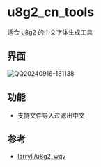 # u8g2_cn_tools

适合 [u8g2](https://github.com/olikraus/u8g2) 的中文字体生成工具

## 界面

![QQ20240916-181138](https://github.com/user-attachments/assets/7ec7db2c-034e-4627-bc69-c4f7202a078a)

## 功能

- 支持文件导入过滤出中文

## 参考

- [larryli/u8g2_wqy](https://github.com/larryli/u8g2_wqy)
